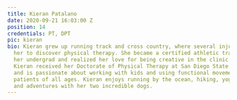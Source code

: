 ```yaml
---
title: Kieran Patalano
date: 2020-09-21 16:03:00 Z
position: 14
credentials: PT, DPT
pic: kieran
bio: Kieran grew up running track and cross country, where several injuries brought
  her to discover physical therapy. She became a certified athletic trainer during
  her undergrad and realized her love for being creative in the clinic with her patients.
  Kieran received her Doctorate of Physical Therapy at San Diego State University
  and is passionate about working with kids and using functional movement to treat
  patients of all ages. Kieran enjoys running by the ocean, hiking, yoga, salsa dancing,
  and adventures with her two incredible dogs.
---
```

